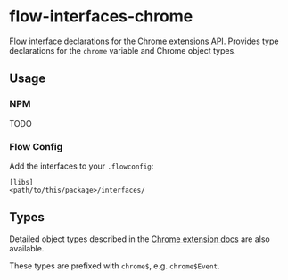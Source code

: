 # flow-interfaces-chrome
[Flow](http://flowtype.org/) interface declarations for the [Chrome extensions API](https://developer.chrome.com/extensions/api_index). Provides type declarations for the `chrome` variable and Chrome object types.

## Usage

### NPM
TODO

### Flow Config
Add the interfaces to your `.flowconfig`:

    [libs]
    <path/to/this/package>/interfaces/

## Types
Detailed object types described in the [Chrome extension docs](https://developer.chrome.com/extensions/api_index) are also available.

These types are prefixed with `chrome$`, e.g. `chrome$Event`.
